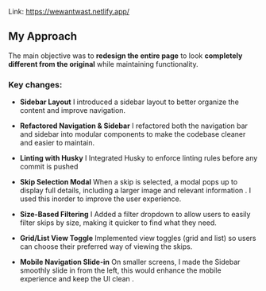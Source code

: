 Link: https://wewantwast.netlify.app/

## My Approach

The main objective was to **redesign the entire page** to look **completely different from the original** while maintaining functionality.

### Key changes:

- **Sidebar Layout**
  I introduced a sidebar layout to better organize the content and improve navigation.

- **Refactored Navigation & Sidebar**
  I refactored both the navigation bar and sidebar into modular components to make the codebase cleaner and easier to maintain.

- **Linting with Husky**
  I Integrated Husky to enforce linting rules before any commit is pushed

- **Skip Selection Modal**
  When a skip is selected, a modal pops up to display full details, including a larger image and relevant information . I used this inorder to improve the user experience.

- **Size-Based Filtering**
  I Added a filter dropdown to allow users to easily filter skips by size, making it quicker to find what they need.

- **Grid/List View Toggle**
  Implemented view toggles (grid and list) so users can choose their preferred way of viewing the skips.

- **Mobile Navigation Slide-in**
  On smaller screens, I made the Sidebar smoothly slide in from the left, this would enhance the mobile experience and keep the UI clean .
